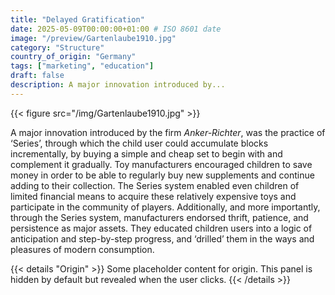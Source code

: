```yaml
---
title: "Delayed Gratification"
date: 2025-05-09T00:00:00+01:00 # ISO 8601 date
image: "/preview/Gartenlaube1910.jpg"
category: "Structure"
country_of_origin: "Germany"
tags: ["marketing", "education"]
draft: false
description: A major innovation introduced by...
---
```


{{< figure src="/img/Gartenlaube1910.jpg" >}}

A major innovation introduced by the firm *Anker-Richter*, was the practice of ‘Series’, through which the child user could accumulate blocks incrementally, by buying a simple and cheap set to begin with and complement it gradually. Toy manufacturers encouraged children to save money in order to be able to regularly buy new supplements and continue adding to their collection. The Series system enabled even children of limited financial means to acquire these relatively expensive toys and participate in the community of players. Additionally, and more importantly, through the Series system, manufacturers endorsed thrift, patience, and persistence as major assets. They educated children users into a logic of anticipation and step-by-step progress, and ‘drilled’ them in the ways and pleasures of modern consumption.


{{< details "Origin" >}}
Some placeholder content for origin. This panel is hidden by default but revealed when the user clicks.
{{< /details >}}

